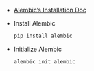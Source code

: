 - [Alembic’s Installation Doc](https://alembic.sqlalchemy.org/en/latest/front.html#installation)

- Install Alembic

    ```bash
    pip install alembic
    ```

- Initialize Alembic

    ```bash
    alembic init alembic
    ```
